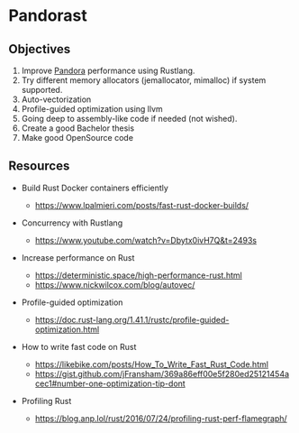 # Pandorast

## Objectives
1. Improve [Pandora](https://github.com/HPC4SC/PANDORA) performance using Rustlang.
2. Try different memory allocators (jemallocator, mimalloc) if system supported.
3. Auto-vectorization
4. Profile-guided optimization using llvm
5. Going deep to assembly-like code if needed (not wished).
6. Create a good Bachelor thesis
7. Make good OpenSource code

## Resources
- Build Rust Docker containers efficiently
  - https://www.lpalmieri.com/posts/fast-rust-docker-builds/

- Concurrency with Rustlang
  - https://www.youtube.com/watch?v=Dbytx0ivH7Q&t=2493s
  
- Increase performance on Rust
  - https://deterministic.space/high-performance-rust.html
  - https://www.nickwilcox.com/blog/autovec/

- Profile-guided optimization
  - https://doc.rust-lang.org/1.41.1/rustc/profile-guided-optimization.html

- How to write fast code on Rust
  - https://likebike.com/posts/How_To_Write_Fast_Rust_Code.html
  - https://gist.github.com/jFransham/369a86eff00e5f280ed25121454acec1#number-one-optimization-tip-dont

- Profiling Rust
  - https://blog.anp.lol/rust/2016/07/24/profiling-rust-perf-flamegraph/